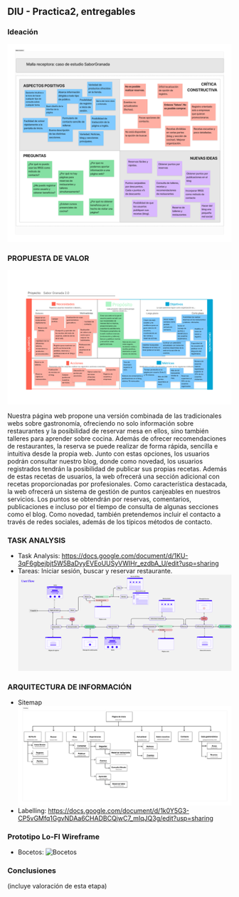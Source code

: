 ## DIU - Practica2, entregables

### Ideación
![Malla_receptora](MallaReceptora.png)

### PROPUESTA DE VALOR
![Scope_Canvas](ScopeCanvas.png)

Nuestra página web propone una versión combinada de las tradicionales webs sobre gastronomía, ofreciendo no solo información sobre restaurantes y la posibilidad de reservar mesa en ellos, sino también talleres para aprender sobre cocina. Además de ofrecer recomendaciones de restaurantes, la reserva se puede realizar de forma rápida, sencilla e intuitiva desde la propia web. Junto con estas opciones, los usuarios podrán consultar nuestro blog, donde como novedad, los usuarios registrados tendrán la posibilidad de publicar sus propias recetas. Además de estas recetas de usuarios, la web ofrecerá una sección adicional con recetas proporcionadas por profesionales. Como característica destacada, la web ofrecerá un sistema de gestión de puntos canjeables en nuestros servicios. Los puntos se obtendrán por reservas, comentarios, publicaciones e incluso por el tiempo de consulta de algunas secciones como el blog. Como novedad, también pretendemos incluir el contacto a través de redes sociales, además de los típicos métodos de contacto.

### TASK ANALYSIS
* Task Analysis:
https://docs.google.com/document/d/1KU-3qF6gbejbjt5W5BaDyyEVEoUUSyVWIHr_ezdbA_U/edit?usp=sharing
* Tareas: Iniciar sesión, buscar y reservar restaurante.
![Task_flow](UserFlow.png)


### ARQUITECTURA DE INFORMACIÓN

* Sitemap
![Site_map](SiteMap.png)
* Labelling:
https://docs.google.com/document/d/1k0Y5G3-CP5vGMfq1GgvNDAa6CHADBCQjwC7_mIqJQ3g/edit?usp=sharing


### Prototipo Lo-FI Wireframe 
* Bocetos:
![Bocetos](/Bocetos/)

### Conclusiones  
(incluye valoración de esta etapa)
